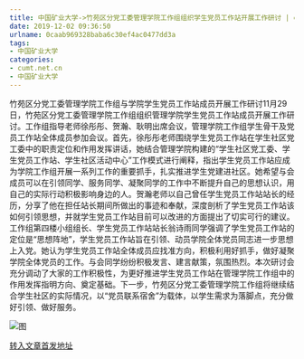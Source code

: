 ```yaml
---
title: 中国矿业大学->竹苑区分党工委管理学院工作组组织学生党员工作站开展工作研讨 | cumt.net.cn
date: 2019-12-02 09:36:50
urlname: 0caab969328baba6c30ef4ac0477dd3a
tags: 
- 中国矿业大学
categories:
- cumt.net.cn
- 中国矿业大学
---
```

竹苑区分党工委管理学院工作组与学院学生党员工作站成员开展工作研讨11月29日，竹苑区分党工委管理学院工作组组织管理学院学生党员工作站成员开展工作研讨。工作组指导老师徐彤彤、贺瀚、耿明出席会议，管理学院工作组学生骨干及党员工作站全体成员参加会议。首先，徐彤彤老师围绕学生党员工作站在学生社区党工委中的职责定位和作用发挥讲话，她结合管理学院构建的“学生社区党工委、学生党员工作站、学生社区活动中心”工作模式进行阐释，指出学生党员工作站应成为学院工作组开展一系列工作的重要抓手，扎实推进学生党建进社区。她希望与会成员可以在引领同学、服务同学、凝聚同学的工作中不断提升自己的思想认识，用自己的实际行动积极影响身边的人。贺瀚老师以自己曾任学生党员工作站站长的经历，分享了他在担任站长期间所做出的事迹和奉献，深度剖析了学生党员工作站该如何引领思想，并就学生党员工作站目前可以改进的方面提出了切实可行的建议。工作组第四楼小组组长、学生党员工作站站长翁诗雨同学强调了学生党员工作站的定位是“思想阵地”，学生党员工作站旨在引领、动员学院全体党员同志进一步思想上入党。她认为学生党员工作站全体成员应找准方向，积极利用好抓手，做好凝聚学院全体党员的工作。与会同学纷纷积极发言、建言献策，氛围热烈。本次研讨会充分调动了大家的工作积极性，为更好推进学生党员工作站在管理学院工作组中的作用发挥指明方向、奠定基础。下一步，竹苑区分党工委管理学院工作组将继续结合学生社区的实际情况，以“党员联系宿舍”为载体，以学生需求为落脚点，充分做好引领、做好服务。

![图](http://xwzx.cumt.edu.cn/_upload/article/images/b2/04/b68abe26422bb74613d344ddcc54/490a5dd7-d996-40e2-90ef-612be655db52.jpg)

[转入文章首发地址](http://xwzx.cumt.edu.cn/6c/b2/c523a552114/page.htm)